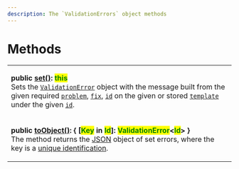 ```yaml
---
description: The `ValidationErrors` object methods
---
```


# Methods

|                                                                                                                                                                                                                                                                                                                                                                                                                                                                                                                                                                                                                                                                                                                   |
| ----------------------------------------------------------------------------------------------------------------------------------------------------------------------------------------------------------------------------------------------------------------------------------------------------------------------------------------------------------------------------------------------------------------------------------------------------------------------------------------------------------------------------------------------------------------------------------------------------------------------------------------------------------------------------------------------------------------- |
| <p><strong>public</strong> <a href="v-set.md"><strong>set()</strong></a><strong>: </strong><mark style="color:green;"><strong>this</strong></mark><br>Sets the <a href="broken-reference"><code>ValidationError</code></a> object with the message built from the given required <a href="v-set.md#problem-string"><code>problem</code></a>, <a href="v-set.md#fix-string"><code>fix</code></a>, <a href="v-set.md#id-errorid"><code>id</code></a> on the given or stored <a href="v-set.md#template-validationerrors.template"><code>template</code></a> under the given <a href="v-set.md#id-errorid"><code>id</code></a>.</p>                                                                                  |
| <p><strong>public</strong> <a href="v-toobject.md"><strong>toObject()</strong></a><strong>: { [</strong><mark style="color:green;"><strong>Key</strong></mark><strong> in </strong><mark style="color:green;"><strong>Id</strong></mark><strong>]: </strong><mark style="color:green;"><strong>ValidationError</strong></mark><strong>&#x3C;</strong><mark style="color:green;"><strong>Id</strong></mark><strong>> }</strong><br>The method returns the <a href="https://developer.mozilla.org/en-US/docs/Web/JavaScript/Reference/Global_Objects/JSON">JSON</a> object of set errors, where the key is a <a href="../../getting-started/basic-concepts.md#unique-identification">unique identification</a>.</p> |

